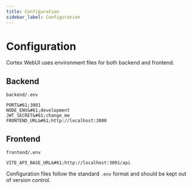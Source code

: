 ```yaml
---
title: Configuration
sidebar_label: Configuration
---
```


# Configuration

Cortex WebUI uses environment files for both backend and frontend.

## Backend

`backend/.env`

```env
PORT&#61;3001
NODE_ENV&#61;development
JWT_SECRET&#61;change_me
FRONTEND_URL&#61;http://localhost:3000
```

## Frontend

`frontend/.env`

```env
VITE_API_BASE_URL&#61;http://localhost:3001/api
```

Configuration files follow the standard `.env` format and should be kept out of version control.
